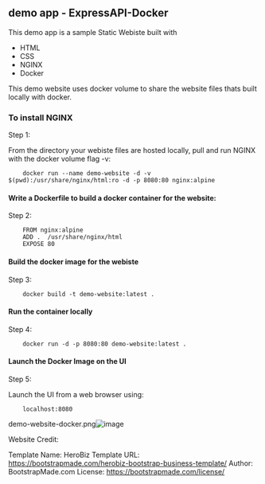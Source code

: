 ## demo app - ExpressAPI-Docker



This demo app is a sample Static Webiste built with 

-   HTML
-   CSS
-   NGINX
-   Docker

This demo website uses docker volume to share the website files thats built locally with docker.

### To install NGINX

Step 1:

From the directory your webiste files are hosted locally, pull and run NGINX with the docker volume flag -v:

        docker run --name demo-website -d -v $(pwd):/usr/share/nginx/html:ro -d -p 8080:80 nginx:alpine



#### Write a Dockerfile to build a docker container for the website:

Step 2:

        FROM nginx:alpine
        ADD .  /usr/share/nginx/html
        EXPOSE 80
    

#### Build the docker image for the webiste

Step 3:

        docker build -t demo-website:latest .

#### Run the container locally

Step 4:

        docker run -d -p 8080:80 demo-website:latest .


#### Launch the Docker Image on the UI

Step 5:
 
 Launch the UI from a web browser using:
 
        localhost:8080


demo-website-docker.png![image](https://user-images.githubusercontent.com/13016369/219940388-f1bd639f-4b1d-49bf-8af7-56bfd9cc666a.png)



        

Website Credit:

Template Name: HeroBiz
Template URL: https://bootstrapmade.com/herobiz-bootstrap-business-template/
Author: BootstrapMade.com
License: https://bootstrapmade.com/license/
